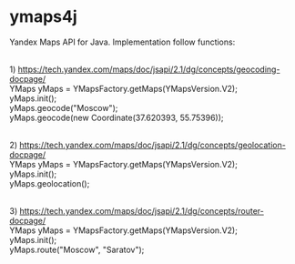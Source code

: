 # ymaps4j

Yandex Maps API for Java. Implementation follow functions:

<br/>1) https://tech.yandex.com/maps/doc/jsapi/2.1/dg/concepts/geocoding-docpage/
<br/>YMaps yMaps = YMapsFactory.getMaps(YMapsVersion.V2);
<br/>yMaps.init();
<br/>yMaps.geocode("Moscow");
<br/>yMaps.geocode(new Coordinate(37.620393, 55.75396));

<br/>2) https://tech.yandex.com/maps/doc/jsapi/2.1/dg/concepts/geolocation-docpage/
<br/>YMaps yMaps = YMapsFactory.getMaps(YMapsVersion.V2);
<br/>yMaps.init();
<br/>yMaps.geolocation();

<br/>3) https://tech.yandex.com/maps/doc/jsapi/2.1/dg/concepts/router-docpage/
<br/>YMaps yMaps = YMapsFactory.getMaps(YMapsVersion.V2);
<br/>yMaps.init();
<br/>yMaps.route("Moscow", "Saratov");
